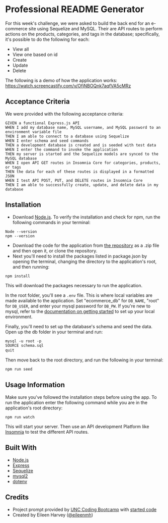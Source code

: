 # Professional README Generator

For this week's challenge, we were asked to build the back end for an e-commerce site using Sequelize and MySQL. Their are API routes to perform actions on the products, categories, and tags in the database; specifically, it's possible to do the following for each:

- View all
- View one based on id
- Create
- Update
- Delete

The following is a demo of how the application works:
https://watch.screencastify.com/v/OfjNBOQnk7aqfVA5cMRz

## Acceptance Criteria
We were provided with the following acceptance criteria:
```
GIVEN a functional Express.js API
WHEN I add my database name, MySQL username, and MySQL password to an environment variable file
THEN I am able to connect to a database using Sequelize
WHEN I enter schema and seed commands
THEN a development database is created and is seeded with test data
WHEN I enter the command to invoke the application
THEN my server is started and the Sequelize models are synced to the MySQL database
WHEN I open API GET routes in Insomnia Core for categories, products, or tags
THEN the data for each of these routes is displayed in a formatted JSON
WHEN I test API POST, PUT, and DELETE routes in Insomnia Core
THEN I am able to successfully create, update, and delete data in my database
```

## Installation

- Download [Node.js](https://nodejs.dev/en/download/). To verify the installation and check for npm, run the following commands in your terminal:
```
Node --version
npm --version
```
- Download the code for the application from [the repository](https://github.com/eileenmh/ecommerce-backend) as a .zip file and then open it, or clone the repository.
- Next you'll need to install the packages listed in package.json by opening the terminal, changing the directory to the application's root, and then running:
```
npm install
``` 
This will download the packages necessary to run the application.

In the root folder, you'll see a `.env` file. This is where local variables are made available to the application. Set "ecommerce_db" for `DB_NAME`, "root" for `DB_USER`, and enter your mysql password for `DB_PW`. If you're new to mysql, refer to the [documentation on getting started](https://dev.mysql.com/doc/mysql-getting-started/en/) to set up your local environment.

Finally, you'll need to set up the database's schema and seed the data. Open up the db folder in your terminal and run:

```md
mysql -u root -p
SOURCE schema.sql
quit
```

Then move back to the root directory, and run the following in your terminal:

```md
npm run seed
```

## Usage Information
Make sure you've followed the installation steps before using the app.
To run the application enter the following command while you are in the application's root directory:
```
npm run watch
```
This will start your server. Then use an API development Platform like [Insomnia](https://insomnia.rest/) to test the different API routes.

## Built With
- [Node.js](https://nodejs.org/en)
- [Express](https://www.npmjs.com/package/express)
- [Sequelize](https://sequelize.org/)
- [mysql2](https://www.npmjs.com/package/mysql2)
- [dotenv](https://www.npmjs.com/package/dotenv)


## Credits

- Project prompt provided by [UNC Coding Bootcamp](https://bootcamp.unc.edu/coding/) with [started code](https://github.com/coding-boot-camp/fantastic-umbrella)
- Created by Eileen Harvey ([@eileenmh](https://github.com/eileenmh))